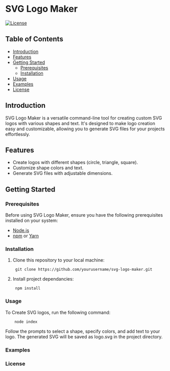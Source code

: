 # SVG Logo Maker

[![License](https://img.shields.io/badge/license-MIT-blue.svg)](LICENSE)

## Table of Contents

- [Introduction](#introduction)
- [Features](#features)
- [Getting Started](#getting-started)
  - [Prerequisites](#prerequisites)
  - [Installation](#installation)
- [Usage](#usage)
- [Examples](#examples)
- [License](#license)

## Introduction

SVG Logo Maker is a versatile command-line tool for creating custom SVG logos with various shapes and text. It's designed to make logo creation easy and customizable, allowing you to generate SVG files for your projects effortlessly.

## Features

- Create logos with different shapes (circle, triangle, square).
- Customize shape colors and text.
- Generate SVG files with adjustable dimensions.

## Getting Started

### Prerequisites

Before using SVG Logo Maker, ensure you have the following prerequisites installed on your system:

- [Node.js](https://nodejs.org/)
- [npm](https://www.npmjs.com/) or [Yarn](https://yarnpkg.com/)

### Installation

1. Clone this repository to your local machine:

        git clone https://github.com/yourusername/svg-logo-maker.git

2. Install project dependancies:

        npm install

### Usage
To Create SVG logos, run the following command:

        node index

Follow the prompts to select a shape, specify colors, and add text to your logo. The generated SVG will be saved as logo.svg in the project directory.

### Examples


### License

